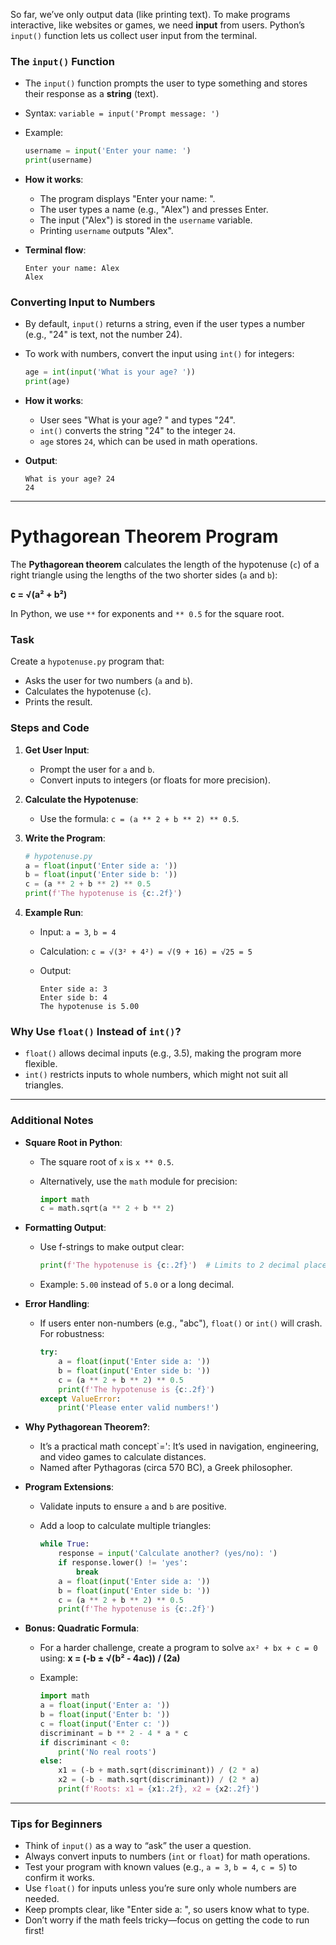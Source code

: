 So far, we’ve only output data (like printing text). To make programs interactive, like websites or games, we need **input** from users. Python’s `input()` function lets us collect user input from the terminal.

### The `input()` Function

- The `input()` function prompts the user to type something and stores their response as a **string** (text).
- Syntax: `variable = input('Prompt message: ')`
- Example:
    
    ```python
    username = input('Enter your name: ')
    print(username)
    ```
    
- **How it works**:
    - The program displays "Enter your name: ".
    - The user types a name (e.g., "Alex") and presses Enter.
    - The input ("Alex") is stored in the `username` variable.
    - Printing `username` outputs "Alex".
- **Terminal flow**:
    
    ```
    Enter your name: Alex
    Alex
    ```
    

### Converting Input to Numbers

- By default, `input()` returns a string, even if the user types a number (e.g., "24" is text, not the number 24).
- To work with numbers, convert the input using `int()` for integers:
    
    ```python
    age = int(input('What is your age? '))
    print(age)
    ```
    
- **How it works**:
    - User sees "What is your age? " and types "24".
    - `int()` converts the string "24" to the integer `24`.
    - `age` stores `24`, which can be used in math operations.
- **Output**:
    
    ```
    What is your age? 24
    24
    ```
    

---

# Pythagorean Theorem Program

The **Pythagorean theorem** calculates the length of the hypotenuse (`c`) of a right triangle using the lengths of the two shorter sides (`a` and `b`):

**c = √(a² + b²)**

In Python, we use `**` for exponents and `** 0.5` for the square root.

### Task

Create a `hypotenuse.py` program that:

- Asks the user for two numbers (`a` and `b`).
- Calculates the hypotenuse (`c`).
- Prints the result.

### Steps and Code

1. **Get User Input**:
    - Prompt the user for `a` and `b`.
    - Convert inputs to integers (or floats for more precision).
2. **Calculate the Hypotenuse**:
    - Use the formula: `c = (a ** 2 + b ** 2) ** 0.5`.
3. **Write the Program**:
    
    ```python
    # hypotenuse.py
    a = float(input('Enter side a: '))
    b = float(input('Enter side b: '))
    c = (a ** 2 + b ** 2) ** 0.5
    print(f'The hypotenuse is {c:.2f}')
    ```
    
4. **Example Run**:
    - Input: `a = 3`, `b = 4`
    - Calculation: `c = √(3² + 4²) = √(9 + 16) = √25 = 5`
    - Output:
        
        ```
        Enter side a: 3
        Enter side b: 4
        The hypotenuse is 5.00
        ```
        

### Why Use `float()` Instead of `int()`?

- `float()` allows decimal inputs (e.g., 3.5), making the program more flexible.
- `int()` restricts inputs to whole numbers, which might not suit all triangles.

---

### Additional Notes

- **Square Root in Python**:
    - The square root of `x` is `x ** 0.5`.
    - Alternatively, use the `math` module for precision:
        
        ```python
        import math
        c = math.sqrt(a ** 2 + b ** 2)
        ```
        
- **Formatting Output**:
    - Use f-strings to make output clear:
        
        ```python
        print(f'The hypotenuse is {c:.2f}')  # Limits to 2 decimal places
        ```
        
    - Example: `5.00` instead of `5.0` or a long decimal.
- **Error Handling**:
    - If users enter non-numbers (e.g., "abc"), `float()` or `int()` will crash. For robustness:
        
        ```python
        try:
            a = float(input('Enter side a: '))
            b = float(input('Enter side b: '))
            c = (a ** 2 + b ** 2) ** 0.5
            print(f'The hypotenuse is {c:.2f}')
        except ValueError:
            print('Please enter valid numbers!')
        ```
        
- **Why Pythagorean Theorem?**:
    - It’s a practical math concept`=': It’s used in navigation, engineering, and video games to calculate distances.
    - Named after Pythagoras (circa 570 BC), a Greek philosopher.
- **Program Extensions**:
    - Validate inputs to ensure `a` and `b` are positive.
    - Add a loop to calculate multiple triangles:
        
        ```python
        while True:
            response = input('Calculate another? (yes/no): ')
            if response.lower() != 'yes':
                break
            a = float(input('Enter side a: '))
            b = float(input('Enter side b: '))
            c = (a ** 2 + b ** 2) ** 0.5
            print(f'The hypotenuse is {c:.2f}')
        ```
        
- **Bonus: Quadratic Formula**:
    - For a harder challenge, create a program to solve `ax² + bx + c = 0` using:
    **x = (-b ± √(b² - 4ac)) / (2a)**
    - Example:
        
        ```python
        import math
        a = float(input('Enter a: '))
        b = float(input('Enter b: '))
        c = float(input('Enter c: '))
        discriminant = b ** 2 - 4 * a * c
        if discriminant < 0:
            print('No real roots')
        else:
            x1 = (-b + math.sqrt(discriminant)) / (2 * a)
            x2 = (-b - math.sqrt(discriminant)) / (2 * a)
            print(f'Roots: x1 = {x1:.2f}, x2 = {x2:.2f}')
        ```
        

---

### Tips for Beginners

- Think of `input()` as a way to “ask” the user a question.
- Always convert inputs to numbers (`int` or `float`) for math operations.
- Test your program with known values (e.g., `a = 3`, `b = 4`, `c = 5`) to confirm it works.
- Use `float()` for inputs unless you’re sure only whole numbers are needed.
- Keep prompts clear, like "Enter side a: ", so users know what to type.
- Don’t worry if the math feels tricky—focus on getting the code to run first!
